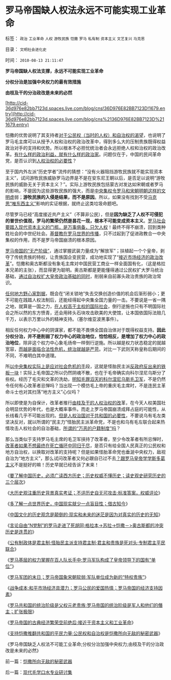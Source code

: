 # 罗马帝国缺人权法永远不可能实现工业革命

标签： `政治` `工业革命` `人权` `游牧民族` `恺撒` `罗马` `私有制` `资本主义` `文艺复兴` `马克思` 

目录： `文明社会进化史`

时间： `2010-08-13 21:11:47`

**罗马帝国缺人权法支撑，永远不可能实现工业革命**

**分权分治是加强中央权力的最有效措施**

**由枝及干的分治政改是未来的必然**

[http://cid-36d976e82bb7123d.spaces.live.com/blog/cns!36D976E82BB7123D!1679.entry](http://cid-36d976e82bb7123d.spaces.live.com/blog/cns%2136D976E82BB7123D%211679.entry)

恺撒的优势说明了其支持者[对于公民权（当时的人权）和自治权的渴望](../../../2010/7/29/任何人有反击侵害的天赋权力.md)，也说明了罗马毛主席可以从授予人权和治权的政治改革中，得到多么大的压制贵族既得权益政治对手的支持和优势。所以根本不必担忧统治者会永远拒绝人权和治权的政治改革。[有什么样的政治利益，就有什么样的政治家](../../../2010/6/30/人权是民主的最基础因素和政治挂帅.md)。问题仅在于，中国的民间革命党，是否认识到[人权治权的必要性](http://hi.baidu.com/darthchn/blog/item/12548d9a8657bcb8c9eaf4b8.html)？

至于国内外左派“历史学者”流传的猜想：“没有火器阻挡游牧民族就不能实现资本主义”，试问游牧民族威胁罗马边界是不是在安东尼王朝以后，是否足以说明“游牧民族的威胁无关于资本主义？”。实际上游牧民族包括蒙古对发达如宋朝或者罗马的影响，不是因为这些游牧民族的强大，而是[中央集权令罗马和宋朝明朝这样的文明虚](../../../2010/5/26/东方大帝国为什么很容易被少数外族征服？.md)弱；**游牧民族的入侵是结果，而不是原因**。所以，如果没有找到不受[马克思“唯东西主义”](../../../2010/5/26/为什么类种姓制度排斥技术进步.md)影响的实证根据，就终止这类垃圾命题吧。

尽管罗马已经“高度接近共产主义”（不算非公民），但是**因为缺乏了人权不可侵犯的普世价值观，罗马的繁荣仍然是昙花一现，根本不可能变成资本主义**。[罗马社会要踏入现代资本主义的门槛，是万事俱备，只欠人权](../../../2010/5/7/罗马社会只少了人权仅多了奴隶.md)！最终不得不崩溃，回到类种姓社会的中世纪社会。[基督教在罗马世界的传播](../../../2010/5/6/基督教推迟了欧美人权解放私有制达一千年！.md)，只不过起到了促进政教合一中央集权的作用，而不是罗马帝国崩溃的根本原因。

[罗马帝国的“无产阶级”](../../../2010/8/10/罗马的无产阶级和骑士阶层.md)，通过掌握武装力量成为“解放军”；扶植起一个个皇帝，剥夺了传统贵族的特权，让贵族国企变民营，成功地实现了“[接近市场经济的政治改革](../../../2009/9/10/最优化上而下的开明路线图.md)”。恺撒和奥古斯都没有象毛主席对中国民营工商业一样全面国有化，（这是格拉本兄弟的主张），而显得更为聪明。奥古斯都是更能懂得通过公民权扩大罗马统治基础，[通过自治权扩大皇帝政治基础的同时](../../../2009/10/29/低人权和低治权的等效性，慈善的消费性质.md)，削弱来自前寡头政治贵族的政治常识。

[任何地方野心家割据](../../../2009/9/10/军阀割据不是地方民主自治.md)，既会在“闭关锁地”失去交换创造价值的机会后渐形弱小；更不可能在践踏人权法制后，还能经得起中央集全国力量的一击。不要说是一省一隅之地，就算是一国之力，[在人权高于主权的国际社会](../../../2010/5/15/“权力－权利－义务”模型即奴隶制.md)，倒行逆施也只有不明国际社会之所以然的东方愤青，还会用砖头石块攻击欧美的大使馆，让本国依国际法赔几千万，以表示万里以外的精神支持。（塞尔维亚波黑事件）。

相反任何权力中心中的阴谋家，都不能不畏惧全国自治体对于既得权益支持。**因此分权分治，并不是削弱了权力中心的政治地位，恰恰相反，是增加了权力中心的政治地位**，除非这个权力中心象毛炀帝一样倒行逆施。所以越是权力状态稳定的就越宽容，[而越是面临合法性危机，统治就越是严苛](http://blog.sina.com.cn/s/blog_5563a64d0100h72d.html)。对比一下武则天称皇称后期间的不同，不难明白其中道理。

所[以中央集权实际上是应对社会危机的手](../../../2010/4/28/中央集权是社会生存成本的高利贷.md)段，这就是怪胎民主派[反政府反出来的铁板一块](../../../2009/5/8/妖魔化敌视与铁板一块.md)！实际上毛帝国之所以仍然阴魂不散，也在于毛帝确实向科尔涅尼乌斯分了些权。经历了毛灾和文革的洗劫，[明知毛罪滔天的科尔涅尼乌斯毛卫军](../../../2009/8/5/罗马独裁官科尔涅尼乌斯.苏拉和他的近卫军.md)，不是仍然令任何有心改革者忌惮吗？当出现一个模仿毛上帝的重庆毛主席时，不是连民主革命斗士也对其扫荡“地方主义”心仪吗？

所以即使是为自保计，改革者推行[由枝及干的人权治权的改](../../../2009/7/13/社区自治从最小单位开始.md)革，在今天人权美国社会明显优势的年代，也是大概率事件。而走上罗马帝国崩溃成拜占庭的可能性，从长线看几乎不可能出现的。[但是人权治国对于共和国的必要性](../../../2010/8/10/昂山素季和萨拉丁的胸怀.md)，不要说乌有毛左类坚决反对，就以所谓的“民主力”怪胎民主派革命党，不是也和乌有毛左联合起来热情攻击人权社会的自治基础，[所谓的“万恶的户籍制度”吗](http://blog.sina.com.cn/s/blog_5563a64d0100c5t5.html)？

那么当类似于支持罗马毛主席的毛卫军挟持了改革者，至少令改革者有所忌惮时，[改革者如果不想最终在死亡循环中同归于尽](../../../2009/10/23/跳出城乡死亡循环的代价和对价.md)，是否只有给全国人民真正的公民权和地方自治权，以换取对改革的支持呢？但是如果怪胎革命党也垂涎中央权力，敌视自治为“地方主义”，那么试问改革者又何必跟自已过不去[？跟罗马皇帝学学斯多葛主义](../../../2010/8/8/廉政救国论者请了解两千年前的斯多葛哲学(Stoicism).md)不是挺好的嘛！历史早就已经告诉了末来！

《[要了解中国历史，必须广读西方历史；历史权威不懂历史；读史观史研究历史的三个层次](../../../2010/8/11/要了解中国历史，必须广读世界历史.md)》

《[大历史观注重历史背景真实考证；不评历史自无可攻击;标准答案，权威评论](../../../2010/8/11/历史“评论”无所谓真实.md)》

《[多了解一点世界历史，中国现实就少一点盲目性；借古知今](../../../2010/8/11/多了解一点世界历史，中国现实就少一点盲目性.md)》

《[中国文化的历史观念是颠倒的;现实和未来的迷茫是因为对真实的历史的无知](../../../2010/8/11/对现实和未来的迷茫是因为对真实的历史的无知.md)》

《[言论自由“N党制”的罗马走进了死胡同;格拉本->苏拉->恺撒－>奥古斯都的冲突历史是连贯的](../../../2010/8/12/“N党制”的罗马走进了死胡同.md)》

《[公有制政体是君主制;怪胎民主派支持君主制;君主和贵族是死对头;专制君主平民联合](../../../2010/8/12/公有制的合理稳定的政体是君主制;君主和贵族是死对头.md)》

《[罗马基层的权力掌握在百人队长手中;罗马军队构成了皇帝领导下的国有“单位”](../../../2010/8/12/罗马帝国百人队长的百人队.md)》

《[罗马军团的末日；罗马帝国象宋朝软弱;军队单位成为新的“特权贵族”](../../../2010/8/13/罗马军团的末日；罗马帝国象宋朝一样软弱.md)》

《[战争成本;和平市场经济具潜力；罗马公民的爱国热情；罗马帝国的经济支持因素](../../../2010/8/13/罗马公民为既得利益更爱和平更爱国.md)》

《[罗马共和国的统治阶级是父权元老贵族;罗马帝国的统治阶级是军人和他们的僭主；扩张极限](../../../2010/8/13/罗马共和国和罗马帝国的统治阶级.md)》

《[罗马帝国的古典经济繁荣空前绝后;接近于资本主义和工业革命](../../../2010/8/13/罗马帝国真正接近资本主义.md)》

《[支持恺撒推翻共和国的平民力量;公民权和自治权是恺撒所向无敌的秘密武器](../../../2010/8/13/恺撒所向无敌的秘密武器.md)》

《罗马帝国缺乏人权法不可能工业革命;分权分治加强中央权力;由枝及干的分治政改是未来的必然》



前一篇：[恺撒所向无敌的秘密武器](../../../2010/8/13/恺撒所向无敌的秘密武器.md)

后一篇：[现代毛学口水专业研讨集](../../../2010/8/13/现代毛学口水专业研讨集.md)